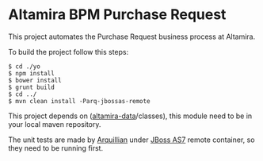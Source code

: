 Altamira BPM Purchase Request
=============================

This project automates the Purchase Request business process at Altamira. 

To build the project follow this steps:

```
$ cd ./yo
$ npm install
$ bower install
$ grunt build
$ cd ../
$ mvn clean install -Parq-jbossas-remote
```

This project depends on ([altamira-data](https://www.github.com/altamira/data)/classes), this module need to be in your local maven repository.

The unit tests are made by [Arquillian](http://arquillian.org) under [JBoss AS7](http://jbossas.jboss.org) remote container, so they need to be running first.

